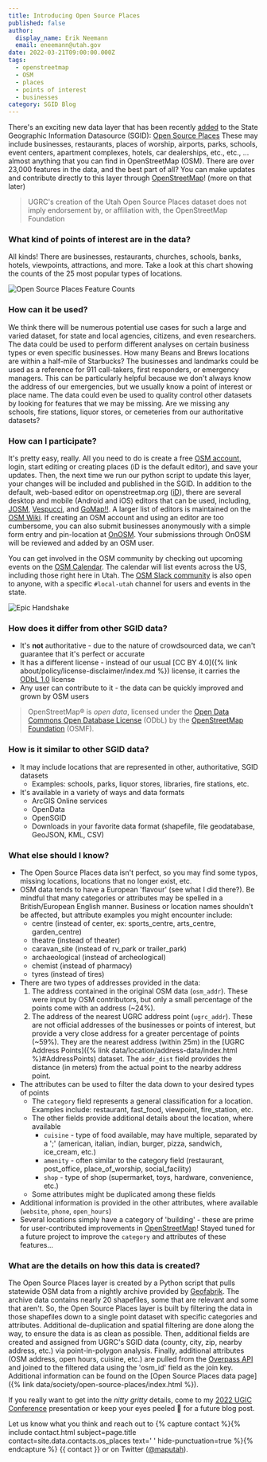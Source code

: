 ```yaml
---
title: Introducing Open Source Places
published: false
author:
  display_name: Erik Neemann
  email: eneemann@utah.gov
date: 2022-03-21T09:00:00.000Z
tags:
  - openstreetmap
  - OSM
  - places
  - points of interest
  - businesses
category: SGID Blog
---
```


There's an exciting new data layer that has been recently [added](https://github.com/agrc/porter/issues/180) to the State Geographic Information Datasource (SGID): [Open Source Places](deleted "https://viglino.github.io/font-gis/?q=poi&fg=map-poi") These may include businesses, restaurants, places of worship, airports, parks, schools, event centers, apartment complexes, hotels, car dealerships, etc., etc., …almost anything that you can find in OpenStreetMap (OSM). There are over 23,000 features in the data, and the best part of all? You can make updates and contribute directly to this layer through [OpenStreetMap](http://openstreetmap.org)! (more on that later)

> UGRC's creation of the Utah Open Source Places dataset does not imply endorsement by, or affiliation with, the OpenStreetMap Foundation

### What kind of points of interest are in the data?



All kinds! There are businesses, restaurants, churches, schools, banks, hotels, viewpoints, attractions, and more. Take a look at this chart showing the counts of the 25 most popular types of locations.

![Open Source Places Feature Counts](deleted "Open Source Places Feature Counts")

### How can it be used?



We think there will be numerous potential use cases for such a large and varied dataset, for state and local agencies, citizens, and even researchers. The data could be used to perform different analyses on certain business types or even specific businesses. How many Beans and Brews locations are within a half-mile of Starbucks? The businesses and landmarks could be used as a reference for 911 call-takers, first responders, or emergency managers. This can be particularly helpful because we don't always know the address of our emergencies, but we usually know a point of interest or place name. The data could even be used to quality control other datasets by looking for features that we may be missing. Are we missing any schools, fire stations, liquor stores, or cemeteries from our authoritative datasets?

### How can I participate?



It's pretty easy, really. All you need to do is create a free [OSM account](https://www.openstreetmap.org/user/new), login, start editing or creating places (iD is the default editor), and save your updates. Then, the next time we run our python script to update this layer, your changes will be included and published in the SGID. In addition to the default, web-based editor on openstreetmap.org ([iD](https://www.openstreetmap.org/edit?editor=id)), there are several desktop and mobile (Android and iOS) editors that can be used, including, [JOSM](https://josm.openstreetmap.de/), [Vespucci](https://vespucci.io/), and [GoMap!!](https://apps.apple.com/app/id592990211). A larger list of editors is maintained on the [OSM Wiki](https://wiki.openstreetmap.org/wiki/Comparison_of_editors). If creating an OSM account and using an editor are too cumbersome, you can also submit businesses anonymously with a simple form entry and pin-location at [OnOSM](http://onosm.org). Your submissions through OnOSM will be reviewed and added by an OSM user.

You can get involved in the OSM community by checking out upcoming events on the [OSM Calendar](https://osmcal.org/?in=United%20States). The calendar will list events across the US, including those right here in Utah. The [OSM Slack community](https://slack.openstreetmap.us/) is also open to anyone, with a specific `#local-utah` channel for users and events in the state.

![Epic Handshake](deleted "Epic Handshake")

### How does it differ from other SGID data?



- It's **not** authoritative - due to the nature of crowdsourced data, we can't guarantee that it's perfect or accurate
- It has a different license - instead of our usual [CC BY 4.0]({% link about/policy/license-disclaimer/index.md %}) license, it carries the [ODbL 1.0](https://opendatacommons.org/licenses/odbl/summary/) license
- Any user can contribute to it - the data can be quickly improved and grown by OSM users

> OpenStreetMap® is _open data_, licensed under the [Open Data Commons Open Database License](https://opendatacommons.org/licenses/odbl/) (ODbL) by the [OpenStreetMap Foundation](https://osmfoundation.org/) (OSMF).

### How is it similar to other SGID data?



- It may include locations that are represented in other, authoritative, SGID datasets
  - Examples: schools, parks, liquor stores, libraries, fire stations, etc.
- It's available in a variety of ways and data formats
  - ArcGIS Online services
  - OpenData
  - OpenSGID
  - Downloads in your favorite data format (shapefile, file geodatabase, GeoJSON, KML, CSV)

### What else should I know?



- The Open Source Places data isn't perfect, so you may find some typos, missing locations, locations that no longer exist, etc.
- OSM data tends to have a European 'flavour' (see what I did there?). Be mindful that many categories or attributes may be spelled in a British/European English manner. Business or location names shouldn't be affected, but attribute examples you might encounter include:
  - centre (instead of center, ex: sports_centre, arts_centre, garden_centre)
  - theatre (instead of theater)
  - caravan_site (instead of rv_park or trailer_park)
  - archaeological (instead of archeological)
  - chemist (instead of pharmacy)
  - tyres (instead of tires)
- There are two types of addresses provided in the data:
  1.  The address contained in the original OSM data (`osm_addr`). These were input by OSM contributors, but only a small percentage of the points come with an address (~24%).
  1.  The address of the nearest UGRC address point (`ugrc_addr`). These are not official addresses of the businesses or points of interest, but provide a very close address for a greater percentage of points (~59%). They are the nearest address (within 25m) in the [UGRC Address Points]({% link data/location/address-data/index.html %}#AddressPoints) dataset. The `addr_dist` field provides the distance (in meters) from the actual point to the nearby address point.
- The attributes can be used to filter the data down to your desired types of points
  - The `category` field represents a general classification for a location. Examples include: restaurant, fast_food, viewpoint, fire_station, etc.
  - The other fields provide additional details about the location, where available
    - `cuisine` - type of food available, may have multiple, separated by a ';' (american, italian, indian, burger, pizza, sandwich, ice_cream, etc.)
    - `amenity` - often similar to the category field (restaurant, post_office, place_of_worship, social_facility)
    - `shop` - type of shop (supermarket, toys, hardware, convenience, etc.)
  - Some attributes might be duplicated among these fields
- Additional information is provided in the other attributes, where available (`website`, `phone`, `open_hours`)
- Several locations simply have a category of 'building' - these are prime for user-contributed improvements in [OpenStreetMap](https://www.openstreetmap.org/)! Stayed tuned for a future project to improve the `category` and attributes of these features…

### What are the details on how this data is created?



The Open Source Places layer is created by a Python script that pulls statewide OSM data from a nightly archive provided by [Geofabrik](https://www.geofabrik.de/data/download.html). The archive data contains nearly 20 shapefiles, some that are relevant and some that aren't. So, the Open Source Places layer is built by filtering the data in those shapefiles down to a single point dataset with specific categories and attributes. Additional de-duplication and spatial filtering are done along the way, to ensure the data is as clean as possible. Then, additional fields are created and assigned from UGRC's SGID data (county, city, zip, nearby address, etc.) via point-in-polygon analysis. Finally, additional attributes (OSM address, open hours, cuisine, etc.) are pulled from the [Overpass API](https://wiki.openstreetmap.org/wiki/Overpass_API) and joined to the filtered data using the 'osm_id' field as the join key. Additional information can be found on the [Open Source Places data page]({% link data/society/open-source-places/index.html %}).

If you really want to get into the _nitty gritty_ details, come to my [2022 UGIC Conference](https://ugic.org/uncategorized/ugic-registration-open/) presentation or keep your eyes peeled 👀 for a future blog post.

Let us know what you think and reach out to {% capture contact %}{% include contact.html subject=page.title contact=site.data.contacts.os_places text=' ' hide-punctuation=true %}{% endcapture %}
{{ contact }} or on Twitter ([@maputah](https://twitter.com/maputah)).
